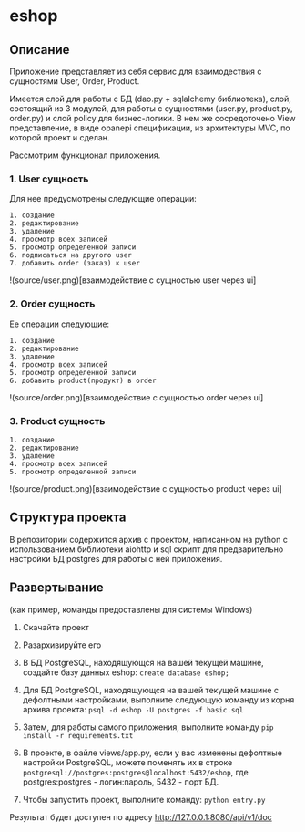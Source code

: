 # eshop
## Описание
Приложение представляет из себя сервис для взаимодествия с сущностями User, Order, Product.

Имеется слой для работы с БД (dao.py + sqlalchemy библиотека), слой, состоящий из 3 модулей, для работы с сущностями (user.py, product.py, order.py) и слой policy для бизнес-логики. В нем же сосредоточено View представление, в виде opanepi спецификации, из архитектуры MVC, по которой проект и сделан.

Рассмотрим функционал приложения.

### 1. User сущность

Для нее предусмотрены следующие операции:

    1. создание
    2. редактирование
    3. удаление
    4. просмотр всех записей
    5. просмотр определенной записи
    6. подписаться на другого user
    7. добавить order (заказ) к user

!(source/user.png)[взаимодействие с сущностью user через ui]

### 2. Order сущность

Ее операции следующие:

    1. создание
    2. редактирование
    3. удаление
    4. просмотр всех записей
    5. просмотр определенной записи
    6. добавить product(продукт) в order

!(source/order.png)[взаимодействие с сущностью order через ui]

### 3. Product сущность

    1. создание
    2. редактирование
    3. удаление
    4. просмотр всех записей
    5. просмотр определенной записи

!(source/product.png)[взаимодействие с сущностью product через ui]

## Структура проекта
В репозитории содержится архив с проектом, написанном на python с использованием библиотеки aiohttp и sql скрипт для предварительно настройки БД postgres для работы с ней приложения.

## Развертывание

(как пример, команды предоставлены для системы Windows)

1. Скачайте проект

2. Разархивируйте его

3. В БД PostgreSQL, находящующся на вашей текущей машине, создайте базу данных eshop: `create database eshop;`

3. Для БД PostgreSQL, находящующся на вашей текущей машине с дефолтными настройками, выполните следующую команду из корня архива проекта: `psql -d eshop -U postgres -f basic.sql`

4. Затем, для работы самого приложения, выполните команду `pip install -r requirements.txt`

5. В проекте, в файле views/app.py, если у вас изменены дефолтные настройки PostgreSQL, можете поменять их в строке `postgresql://postgres:postgres@localhost:5432/eshop`, где postgres:postgres - логин:пароль, 5432 - порт БД.

6. Чтобы запустить проект, выполните команду: `python entry.py`

Результат будет доступен по адресу http://127.0.0.1:8080/api/v1/doc
